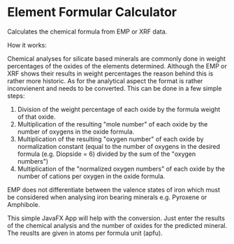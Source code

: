 # Element Formular Calculator
Calculates the chemical formula from EMP or XRF data.

How it works:

Chemical analyses for silicate based minerals are commonly done in weight percentages of the oxides of the elements determined. Although the EMP or XRF shows their results in weight percentages the reason behind this is rather more historic. As for the analytical aspect the format is rather inconvienent and needs to be converted. This can be done in a few simple steps:

1. Division of the weight percentage of each oxide by the formula weight of that oxide.
2. Multiplication of the resulting "mole number" of each oxide by the number of oxygens in the oxide formula.
3. Multiplication of the resulting "oxygen number" of each oxide by normalization constant (equal to the number of oxygens in the desired formula (e.g. Diopside = 6) divided by the sum of the "oxygen numbers")
4. Multiplication of the "normalized oxygen numbers" of each oxide by the number of cations per oxygen in the oxide formula.

EMP does not differentiate between the valence states of iron which must be considered when analysing iron bearing minerals e.g. Pyroxene or Amphibole. 

This simple JavaFX App will help with the conversion. Just enter the results of the chemical analysis and the number of oxides for the predicted mineral. The reuslts are given in atoms per formula unit (apfu).


